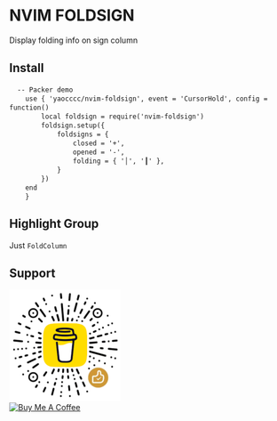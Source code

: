 # NVIM FOLDSIGN

Display folding info on sign column

## Install

```plaintext
  -- Packer demo
    use { 'yaocccc/nvim-foldsign', event = 'CursorHold', config = function()
        local foldsign = require('nvim-foldsign')
        foldsign.setup({
            foldsigns = {
                closed = '+',
                opened = '-',
                folding = { '│', '┃' },
            }
        })
    end
    }
```

## Highlight Group

Just `FoldColumn`

## Support

<a href="https://www.buymeacoffee.com/yaocccc" target="_blank">
  <img src="https://github.com/yaocccc/yaocccc/raw/master/qr.png">
</a>

<br>

<a href="https://www.buymeacoffee.com/yaocccc" target="_blank">
  <img src="https://cdn.buymeacoffee.com/buttons/v2/default-violet.png" alt="Buy Me A Coffee" style="height: 60px !important;width: 200px !important;" >
</a>
